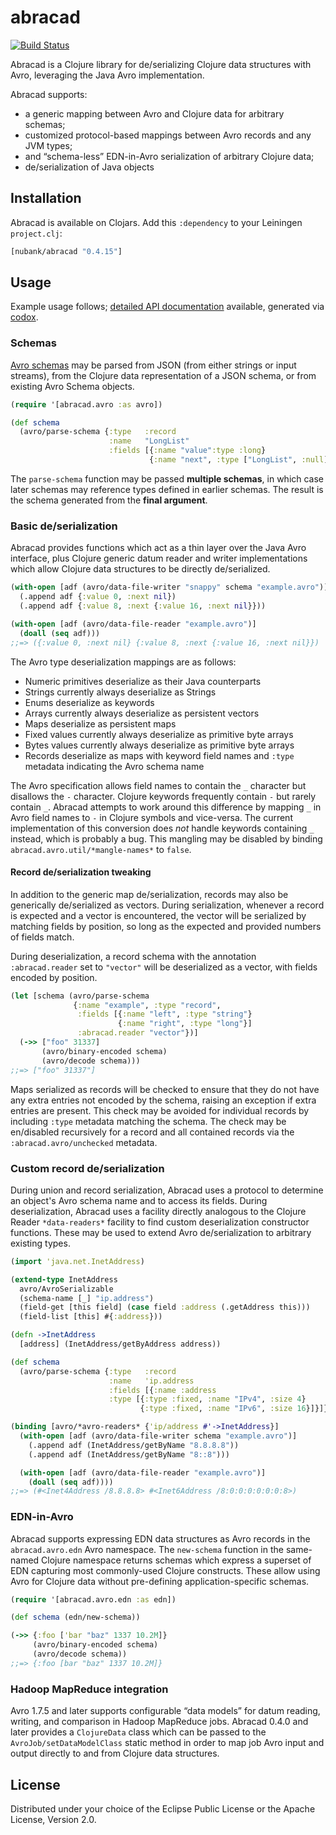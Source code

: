 # abracad

[![Build Status](https://travis-ci.org/nubank/abracad.svg?branch=master)](https://travis-ci.org/nubank/abracad)

Abracad is a Clojure library for de/serializing Clojure data
structures with Avro, leveraging the Java Avro implementation.

Abracad supports:
 - a generic mapping between Avro and Clojure data for arbitrary schemas;
 - customized protocol-based mappings between Avro records and any JVM types;
 - and “schema-less” EDN-in-Avro serialization of arbitrary Clojure data;
 - de/serialization of Java objects

## Installation

Abracad is available on Clojars.  Add this `:dependency` to your
Leiningen `project.clj`:

```clj
[nubank/abracad "0.4.15"]
```

## Usage

Example usage follows; [detailed API documentation][api] available,
generated via [codox][codox].

[api]: http://damballa.github.io/abracad/
[codox]: https://github.com/weavejester/codox

### Schemas

[Avro schemas](https://avro.apache.org/docs/current/spec.html#schemas) may be 
parsed from JSON (from either strings or input streams), from the Clojure data 
representation of a JSON schema, or from existing Avro Schema objects.

```clj
(require '[abracad.avro :as avro])

(def schema
  (avro/parse-schema {:type   :record
                      :name   "LongList"
                      :fields [{:name "value":type :long}
                               {:name "next", :type ["LongList", :null]}]}))
```

The `parse-schema` function may be passed **multiple schemas**, in which
case later schemas may reference types defined in earlier schemas.
The result is the schema generated from the **final argument**.

### Basic de/serialization

Abracad provides functions which act as a thin layer over the Java
Avro interface, plus Clojure generic datum reader and writer
implementations which allow Clojure data structures to be directly
de/serialized.

```clj
(with-open [adf (avro/data-file-writer "snappy" schema "example.avro")]
  (.append adf {:value 0, :next nil})
  (.append adf {:value 8, :next {:value 16, :next nil}}))

(with-open [adf (avro/data-file-reader "example.avro")]
  (doall (seq adf)))
;;=> ({:value 0, :next nil} {:value 8, :next {:value 16, :next nil}})
```

The Avro type deserialization mappings are as follows:

  - Numeric primitives deserialize as their Java counterparts
  - Strings currently always deserialize as Strings
  - Enums deserialize as keywords
  - Arrays currently always deserialize as persistent vectors
  - Maps deserialize as persistent maps
  - Fixed values currently always deserialize as primitive byte arrays
  - Bytes values currently always deserialize as primitive byte arrays
  - Records deserialize as maps with keyword field names and `:type` metadata
    indicating the Avro schema name

The Avro specification allows field names to contain the `_` character but
disallows the `-` character.  Clojure keywords frequently contain `-` but rarely
contain `_`.  Abracad attempts to work around this difference by mapping `_` in
Avro field names to `-` in Clojure symbols and vice-versa.  The current
implementation of this conversion does *not* handle keywords containing `_`
instead, which is probably a bug.  This mangling may be disabled by binding
`abracad.avro.util/*mangle-names*` to `false`.

#### Record de/serialization tweaking

In addition to the generic map de/serialization, records may also be
generically de/serialized as vectors.  During serialization, whenever
a record is expected and a vector is encountered, the vector will be
serialized by matching fields by position, so long as the expected and
provided numbers of fields match.

During deserialization, a record schema with the annotation
`:abracad.reader` set to `"vector"` will be deserialized as a vector,
with fields encoded by position.

```clj
(let [schema (avro/parse-schema
              {:name "example", :type "record",
               :fields [{:name "left", :type "string"}
                        {:name "right", :type "long"}]
               :abracad.reader "vector"})]
  (->> ["foo" 31337]
       (avro/binary-encoded schema)
       (avro/decode schema)))
;;=> ["foo" 31337"]
```

Maps serialized as records will be checked to ensure that they do not
have any extra entries not encoded by the schema, raising an exception
if extra entries are present.  This check may be avoided for
individual records by including `:type` metadata matching the schema.
The check may be en/disabled recursively for a record and all
contained records via the `:abracad.avro/unchecked` metadata.

### Custom record de/serialization

During union and record serialization, Abracad uses a protocol to
determine an object's Avro schema name and to access its fields.
During deserialization, Abracad uses a facility directly analogous to
the Clojure Reader `*data-readers*` facility to find custom
deserialization constructor functions.  These may be used to extend
Avro de/serialization to arbitrary existing types.

```clj
(import 'java.net.InetAddress)

(extend-type InetAddress
  avro/AvroSerializable
  (schema-name [_] "ip.address")
  (field-get [this field] (case field :address (.getAddress this)))
  (field-list [this] #{:address}))

(defn ->InetAddress
  [address] (InetAddress/getByAddress address))

(def schema
  (avro/parse-schema {:type   :record
                      :name   'ip.address
                      :fields [{:name :address
                      :type [{:type :fixed, :name "IPv4", :size 4}
                             {:type :fixed, :name "IPv6", :size 16}]}]}))

(binding [avro/*avro-readers* {'ip/address #'->InetAddress}]
  (with-open [adf (avro/data-file-writer schema "example.avro")]
    (.append adf (InetAddress/getByName "8.8.8.8"))
    (.append adf (InetAddress/getByName "8::8")))

  (with-open [adf (avro/data-file-reader "example.avro")]
    (doall (seq adf))))
;;=> (#<Inet4Address /8.8.8.8> #<Inet6Address /8:0:0:0:0:0:0:8>)
```

### EDN-in-Avro

Abracad supports expressing EDN data structures as Avro records in the
`abracad.avro.edn` Avro namespace.  The `new-schema` function in the
same-named Clojure namespace returns schemas which express a superset
of EDN capturing most commonly-used Clojure constructs.  These allow
using Avro for Clojure data without pre-defining application-specific
schemas.

```clj
(require '[abracad.avro.edn :as edn])

(def schema (edn/new-schema))

(->> {:foo ['bar "baz" 1337 10.2M]}
     (avro/binary-encoded schema)
     (avro/decode schema))
;;=> {:foo [bar "baz" 1337 10.2M]}
```

### Hadoop MapReduce integration

Avro 1.7.5 and later supports configurable “data models” for datum
reading, writing, and comparison in Hadoop MapReduce jobs.  Abracad
0.4.0 and later provides a `ClojureData` class which can be passed to
the `AvroJob/setDataModelClass` static method in order to map job Avro
input and output directly to and from Clojure data structures.

## License

Distributed under your choice of the Eclipse Public License or the
Apache License, Version 2.0.
